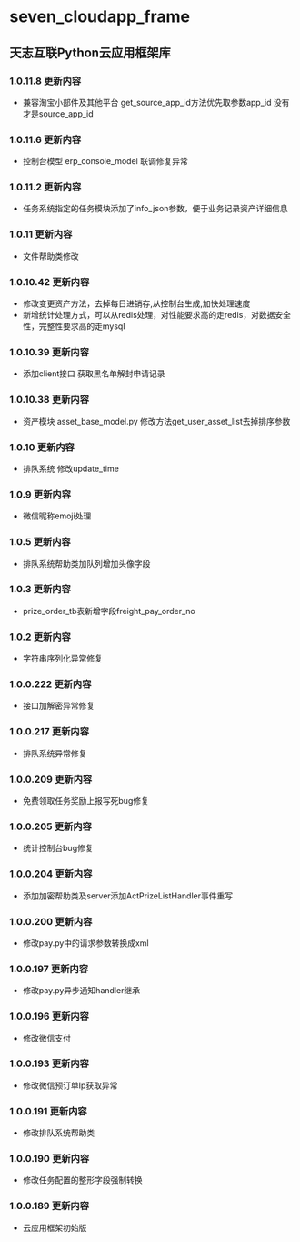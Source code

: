 # seven_cloudapp_frame

## 天志互联Python云应用框架库

### 1.0.11.8 更新内容
* 兼容淘宝小部件及其他平台 get_source_app_id方法优先取参数app_id 没有才是source_app_id

### 1.0.11.6 更新内容
* 控制台模型 erp_console_model 联调修复异常

### 1.0.11.2 更新内容
* 任务系统指定的任务模块添加了info_json参数，便于业务记录资产详细信息

### 1.0.11 更新内容
* 文件帮助类修改

### 1.0.10.42 更新内容
* 修改变更资产方法，去掉每日进销存,从控制台生成,加快处理速度  
* 新增统计处理方式，可以从redis处理，对性能要求高的走redis，对数据安全性，完整性要求高的走mysql 

### 1.0.10.39 更新内容
* 添加client接口 获取黑名单解封申请记录

### 1.0.10.38 更新内容
* 资产模块 asset_base_model.py 修改方法get_user_asset_list去掉排序参数

### 1.0.10 更新内容
* 排队系统 修改update_time

### 1.0.9 更新内容
* 微信昵称emoji处理

### 1.0.5 更新内容
* 排队系统帮助类加队列增加头像字段

### 1.0.3 更新内容
* prize_order_tb表新增字段freight_pay_order_no

### 1.0.2 更新内容
* 字符串序列化异常修复

### 1.0.0.222 更新内容
* 接口加解密异常修复

### 1.0.0.217 更新内容
* 排队系统异常修复

### 1.0.0.209 更新内容
* 免费领取任务奖励上报写死bug修复

### 1.0.0.205 更新内容
* 统计控制台bug修复

### 1.0.0.204 更新内容
* 添加加密帮助类及server添加ActPrizeListHandler事件重写

### 1.0.0.200 更新内容
* 修改pay.py中的请求参数转换成xml

### 1.0.0.197 更新内容
* 修改pay.py异步通知handler继承

### 1.0.0.196 更新内容
* 修改微信支付

### 1.0.0.193 更新内容
* 修改微信预订单Ip获取异常

### 1.0.0.191 更新内容
* 修改排队系统帮助类

### 1.0.0.190 更新内容
* 修改任务配置的整形字段强制转换

### 1.0.0.189 更新内容
* 云应用框架初始版